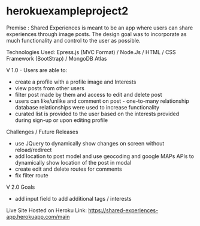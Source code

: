 # herokuexampleproject2

Premise : Shared Experiences is meant to be an app where users can share experiences through image posts. The design goal was to incorporate as much functionality and control to the user as possible.

Technologies Used: Epress.js (MVC Format) / Node.Js / HTML / CSS Framework (BootStrap) / MongoDB Atlas

V 1.0 - Users are able to:

- create a profile with a profile image and Interests
- view posts from other users
- filter post made by them and access to edit and delete post
- users can like/unlike and comment on post - one-to-many relationship database relationships were used to increase functionality
- curated list is provided to the user based on the interests provided during sign-up or upon editing profile

Challenges / Future Releases

- use JQuery to dynamically show changes on screen without reload/redirect
- add location to post model and use geocoding and google MAPs APIs to dynamically show location of the post in modal
- create edit and delete routes for comments
- fix filter route

V 2.0 Goals

- add input field to add additional tags / interests

Live Site Hosted on Heroku
Link: https://shared-experiences-app.herokuapp.com/main
